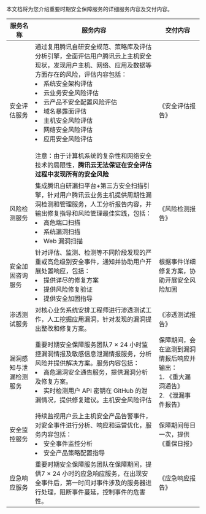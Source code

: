  
本文档将为您介绍重要时期安全保障服务的详细服务内容及交付内容。

| 服务名称               | 服务内容                                                     | 交付内容                                                     |
| ---------------------- | ------------------------------------------------------------ | ------------------------------------------------------------ |
| 安全评估服务           | 通过复用腾讯自研安全规范、策略库及评估分析引擎，全面评估用户腾讯云上主机安全现状，发现用户主机、网络、应用及数据等方面存在的风险，评估内容包括：<li>系统安全架构评估</li>  <li>云业务安全风险评估</li><li>云产品不安全配置风险评估</li><li>域名暴露面评估</li><li> 主机安全风险评估</li><li>网络安全风险评估</li><li>应用安全风险评估</li><br>注意：由于计算机系统的复杂性和网络安全技术的局限性，**腾讯云无法保证在安全评估过程中发现所有的安全风险** | 《安全评估报告》                                             |
| 风险检测服务           | 集成腾讯自研漏扫平台+第三方安全扫描引擎，针对用户腾讯云业务主机提供周期性漏洞检测和管理服务，人工分析报告内容，并输出修复指导和风险管理最佳实践，包括：<li>高危端口扫描</li><li>系统漏洞扫描</li><li>Web 漏洞扫描</li> | 《风险检测报告》                                             |
| 安全加固咨询服务           | 针对评估、监测、检测等不同阶段发现的严重或高危级别安全事件，通知并协助用户开展处置响应，包括：<li>提供详尽的修复方案</li><li>提供风险修复验证</li><li>提供安全加固指导</li> | 根据事件详细修复方案，协助开展安全风险加固                   |
| 渗透测试服务           | 对核心业务系统安排工程师进行渗透测试工作，人工挖掘应用漏洞，针对发现的漏洞提出整改和修复方案。 | 《渗透测试报告》                                             |
| 漏洞感知与泄漏检测服务 | 重要时期安全保障服务团队7 × 24 小时监控漏洞情报及敏感信息泄漏情报服务，分析风险并提供解决方案。服务内容包括：<li>高危漏洞安全通告服务，提供漏洞分析及修复方案。</li><li>实时检测用户 API 密钥在 GitHub 的泄漏情况，提供修复建议。主机安全风险评估 </li>| 保障期间，会在监测到漏洞情报后响应并输出：<br />1. 《重大漏洞通告》<br />2. 《泄漏事件报告》 |
| 安全监控服务               | 持续监视用户云上主机安全产品告警事件，对安全事件进行分析、响应和运营优化，服务内容包括：<li>安全事件监控分析</li><li>安全产品策略配置指导 | 保障期间每日一次，提供《重保日报》                                   |
| 应急响应服务               | 重要时期安全保障服务团队在保障期间，提供7 × 24 小时的应急响应服务，在出现安全事件后，第一时间对事件涉及的服务器进行处理，阻断事件蔓延，控制事件的危害性。 | 《应急响应报告》                                             |

